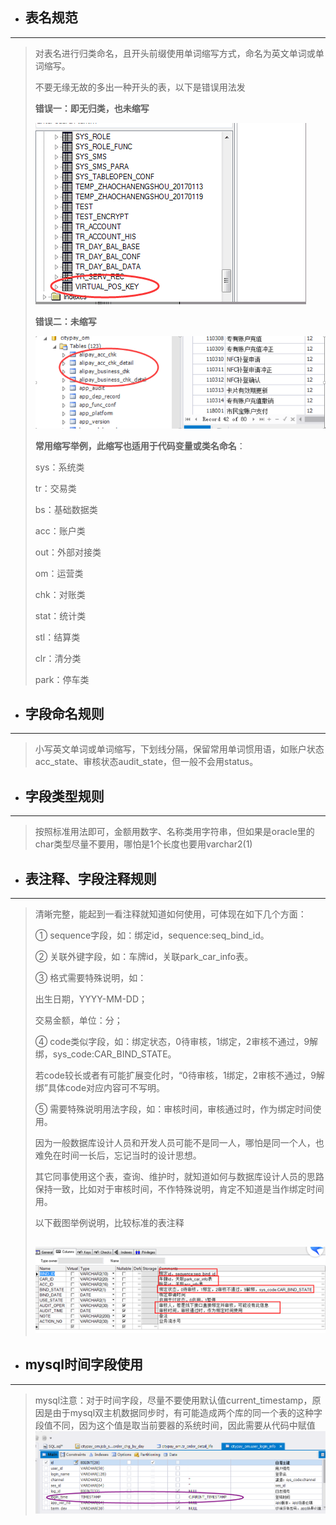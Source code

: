 * ## 表名规范

---

> 对表名进行归类命名，且开头前缀使用单词缩写方式，命名为英文单词或单词缩写。
>
> 不要无缘无故的多出一种开头的表，以下是错误用法发
>
> **错误一：即无归类，也未缩写**
>
> ![](/assets/err_table_name.png)
>
> **错误二：未缩写**
>
> ![](/assets/err_table_name_1.png)
>
> **常用缩写举例，此缩写也适用于代码变量或类名命名**：
>
> sys：系统类
>
> tr：交易类
>
> bs：基础数据类
>
> acc：账户类
>
> out：外部对接类
>
> om：运营类
>
> chk：对账类
>
> stat：统计类
>
> stl：结算类
>
> clr：清分类
>
> park：停车类

* ## 字段命名规则

---

> 小写英文单词或单词缩写，下划线分隔，保留常用单词惯用语，如账户状态acc\_state、审核状态audit\_state，但一般不会用status。

* ## 字段类型规则

---

> 按照标准用法即可，金额用数字、名称类用字符串，但如果是oracle里的char类型尽量不要用，哪怕是1个长度也要用varchar2\(1\)

* ## 表注释、字段注释规则

---

> 清晰完整，能起到一看注释就知道如何使用，可体现在如下几个方面：
>
> ①    sequence字段，如：绑定id，sequence:seq\_bind\_id。
>
> ②    关联外键字段，如：车牌id，关联park\_car\_info表。
>
> ③    格式需要特殊说明，如：
>
> 出生日期，YYYY-MM-DD；
>
> 交易金额，单位：分；
>
> ④    code类似字段，如：绑定状态，0待审核，1绑定，2审核不通过，9解绑，sys\_code:CAR\_BIND\_STATE。
>
> 若code较长或者有可能扩展变化时，“0待审核，1绑定，2审核不通过，9解绑”具体code对应内容可不写明。
>
> ⑤    需要特殊说明用法字段，如：审核时间，审核通过时，作为绑定时间使用。
>
> 因为一般数据库设计人员和开发人员可能不是同一人，哪怕是同一个人，也难免在时间一长后，忘记当时的设计思想。
>
> 其它同事使用这个表，查询、维护时，就知道如何与数据库设计人员的思路保持一致，比如对于审核时间，不作特殊说明，肯定不知道是当作绑定时间用。
>
> 以下截图举例说明，比较标准的表注释
>
> ## ![](/assets/table_commont.png)

* ## mysql时间字段使用

---

> mysql注意：对于时间字段，尽量不要使用默认值current\_timestamp，原因是由于mysql双主机数据同步时，有可能造成两个库的同一个表的这种字段值不同，因为这个值是取当前要器的系统时间，因此需要从代码中赋值![](/assets/timestamp.png)



